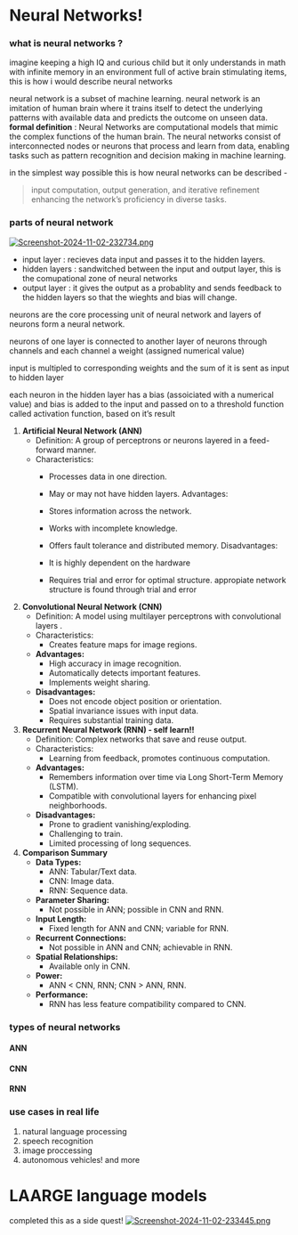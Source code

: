 # Neural Networks!
### what is neural networks ?
imagine keeping a high IQ and curious child but it only understands in math with infinite memory  in an environment full of active brain stimulating items, this is how i would describe neural networks

neural network is a subset of machine learning. neural network is an imitation of human brain where it trains itself to detect the underlying patterns with available data and predicts the outcome on unseen data.
**formal definition** : Neural Networks are computational models that mimic the complex functions of the human brain. The neural networks consist of interconnected nodes or neurons that process and learn from data, enabling tasks such as pattern recognition and decision making in machine learning.


in the simplest way possible this is how neural networks can be described - 
> input computation, output generation, and iterative refinement enhancing the network’s proficiency in diverse tasks. 

### parts of neural network
[![Screenshot-2024-11-02-232734.png](https://i.postimg.cc/t4kDSJTK/Screenshot-2024-11-02-232734.png)](https://postimg.cc/NKy1LgRD)

- input layer : recieves data input and passes it to the hidden layers.
- hidden layers : sandwitched between the input and output layer, this is the comupational zone of neural networks
- output layer : it gives the output as a probablity and sends feedback to the hidden layers so that the wieghts and bias will change.
  
neurons are the core processing unit of neural network and layers of neurons form a neural network.

neurons of one layer is connected to another layer of neurons through channels and each channel a weight (assigned numerical value)

input is multipled to corresponding weights and the sum of it is sent as input to hidden layer 

each neuron in the hidden layer has a bias (assoiciated with a numerical value) and bias is added to the input and passed on to a threshold function called activation function, based on it’s result



1. **Artificial Neural Network (ANN)**
    - Definition: A group of perceptrons or neurons layered in a feed-forward manner.
    - Characteristics:
        - Processes data in one direction.
        - May or may not have hidden layers.
      Advantages:
        - Stores information across the network.
        - Works with incomplete knowledge.
        - Offers fault tolerance and distributed memory.
      Disadvantages:
        -  It is highly dependent on the hardware
       
        - Requires trial and error for optimal structure. appropiate network structure is found through trial and error
2. **Convolutional Neural Network (CNN)**
    - Definition: A model using multilayer perceptrons with convolutional layers .
    - Characteristics:
        - Creates feature maps for image regions.
    - **Advantages:**
        - High accuracy in image recognition.
        - Automatically detects important features.
        - Implements weight sharing.
    - **Disadvantages:**
        - Does not encode object position or orientation.
        - Spatial invariance issues with input data.
        - Requires substantial training data.
3. **Recurrent Neural Network (RNN) - self learn!!**
    - Definition: Complex networks that save and reuse output.
    - Characteristics:
        - Learning from feedback, promotes continuous computation.
    - **Advantages:**
        - Remembers information over time via Long Short-Term Memory (LSTM).
        - Compatible with convolutional layers for enhancing pixel neighborhoods.
    - **Disadvantages:**
        - Prone to gradient vanishing/exploding.
        - Challenging to train.
        - Limited processing of long sequences.
4. **Comparison Summary**
    - **Data Types:**
        - ANN: Tabular/Text data.
        - CNN: Image data.
        - RNN: Sequence data.
    - **Parameter Sharing:**
        - Not possible in ANN; possible in CNN and RNN.
    - **Input Length:**
        - Fixed length for ANN and CNN; variable for RNN.
    - **Recurrent Connections:**
        - Not possible in ANN and CNN; achievable in RNN.
    - **Spatial Relationships:**
        - Available only in CNN.
    - **Power:**
        - ANN < CNN, RNN; CNN > ANN, RNN.
    - **Performance:**
        - RNN has less feature compatibility compared to CNN.
### types of neural networks

#### ANN
#### CNN
#### RNN


### use cases in real life
1. natural language processing
2. speech recognition
3. image proccessing
4. autonomous vehicles!
   and more

# LAARGE language models


completed this as a side quest!
[![Screenshot-2024-11-02-233445.png](https://i.postimg.cc/85jpY7bs/Screenshot-2024-11-02-233445.png)](https://postimg.cc/7GrrGYdy)
